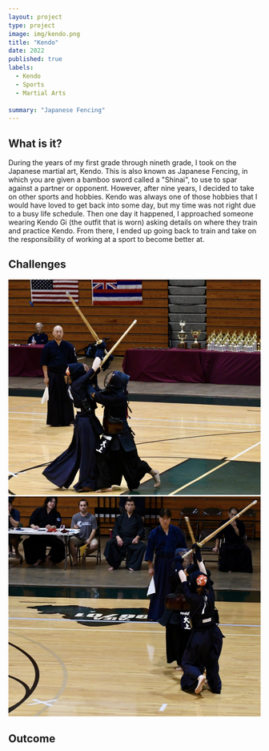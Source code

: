 ```yaml
---
layout: project
type: project
image: img/kendo.png
title: "Kendo"
date: 2022
published: true
labels:
  - Kendo
  - Sports
  - Martial Arts

summary: "Japanese Fencing"
---
```


## What is it?
During the years of my first grade through nineth grade, I took on the Japanese martial art, Kendo. This is also known as Japanese Fencing, in which you are given a bamboo sword called a "Shinai", to use to spar against a partner or opponent. However, after nine years, I decided to take on other sports and hobbies. Kendo was always one of those hobbies that I would have loved to get back into some day, but my time was not right due to a busy life schedule. Then one day it happened, I approached someone wearing Kendo Gi (the outfit that is worn) asking details on where they train and practice Kendo. From there, I ended up going back to train and take on the responsibility of working at a sport to become better at. 

## Challenges

<div class="text-center p-4">
  <img width="1000px" src="/img/Screenshot_20240123-193229~2.png" class="img-thumbnail" >
</div>

<div class="text-center p-4">
  <img width="1000px" src="/img/Screenshot_20240123-193256~2.png" class="img-thumbnail" >
</div>

## Outcome
